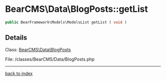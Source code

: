 # BearCMS\Data\BlogPosts::getList

```php
public BearFramework\Models\ModelsList getList ( void )
```

## Details

Class: [BearCMS\Data\BlogPosts](bearcms.data.blogposts.class.md)

File: /classes/BearCMS/Data/BlogPosts.php

---

[back to index](index.md)

